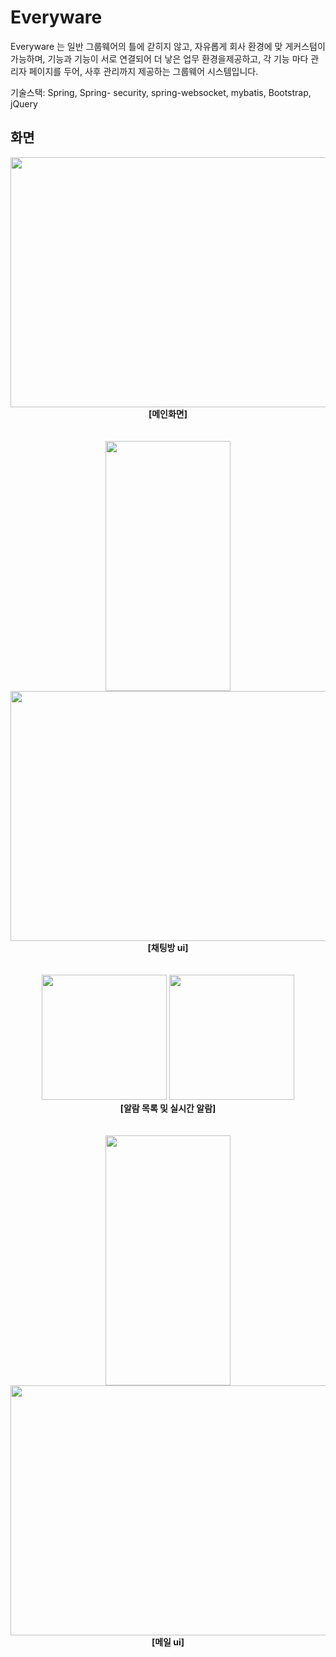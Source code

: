# Everyware

 Everyware 는 일반 그룹웨어의 틀에 갇히지 않고, 자유롭게 회사 환경에 맞
게커스텀이 가능하며, 기능과 기능이 서로 연결되어 더 낳은 업무 환경을제공하고, 
각 기능 마다 관리자 페이지를 두어, 사후 관리까지 제공하는 그룹웨어 시스템입니다.


기술스택: Spring, Spring- security, spring-websocket, mybatis, Bootstrap, jQuery


## 화면
<div align="center">
  <img src="https://github.com/quswjdals1/Everyware/assets/33611408/43064b96-a032-478b-b82b-76622897edcf" width="600" height="400"/>
</div>
<div align="center">
  <strong>[메인화면]</strong>
</div>
<br><br>

<div align="center">
 <img src="https://github.com/quswjdals1/Everyware/assets/33611408/20f5ac57-c9e7-4448-87be-8651ba4c5cb3" width="200" height="400"/>
 <img src="https://github.com/quswjdals1/Everyware/assets/33611408/6db17b1c-d093-4ce9-9678-949203017ef3" width="600" height="400"/>
</div>
<div align="center">
  <strong>[채팅방 ui]</strong>
</div>
<br><br>

<div align="center">
 <img src="https://github.com/quswjdals1/Everyware/assets/33611408/3ac0ff03-0d35-4cc4-b3f9-4aeb0ebf3dc1" width="200" height="200"/>
 <img src="https://github.com/quswjdals1/Everyware/assets/33611408/fa35161d-697e-4542-8275-42ff5c677174" width="200" height="200"/>
</div>
<div align="center">
  <strong>[알람 목록 및 실시간 알람]</strong>
</div>
<br><br>

<div align="center">
 <img src="https://github.com/quswjdals1/Everyware/assets/33611408/3ac0ff03-0d35-4cc4-b3f9-4aeb0ebf3dc1" width="200" height="400"/>
 <img src="https://github.com/quswjdals1/Everyware/assets/33611408/93c15034-1803-4ad9-bbad-aabbc69abff4" width="600" height="400"/>
</div>
<div align="center">
  <strong>[메일 ui]</strong>
</div>
<br><br>

